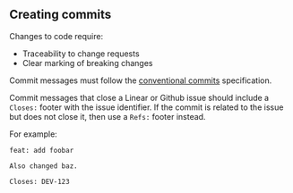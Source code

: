 ## Creating commits

Changes to code require:

* Traceability to change requests
* Clear marking of breaking changes

Commit messages must follow the [conventional commits](https://www.conventionalcommits.org/en/v1.0.0/) specification.

Commit messages that close a Linear or Github issue should include a `Closes:` footer with the issue identifier.
If the commit is related to the issue but does not close it, then use a `Refs:` footer instead.

For example:

```
feat: add foobar

Also changed baz.

Closes: DEV-123
```
